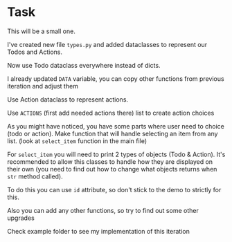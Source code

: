 # Task

This will be a small one.

I've created new file `types.py` and added dataclasses to represent our Todos and Actions.

Now use Todo dataclass everywhere instead of dicts.

I already updated `DATA` variable, you can copy other functions
from previous iteration and adjust them

Use Action dataclass to represent actions.

Use `ACTIONS` (first add needed actions there) list to create action choices

As you might have noticed, you have some parts where user need to choice (todo or action). Make function that will handle selecting an item from any list. (look at `select_item` function in the main file)

For `select_item` you will need to print 2 types of objects (Todo & Action).
It's recommended to allow this classes to handle how they are displayed on their own
(you need to find out how to change what objects returns when `str` method called).

To do this you can use `id` attribute,
so don't stick to the demo to strictly for this.

Also you can add any other functions, so try to find out some other upgrades

Check example folder to see my implementation of this iteration

